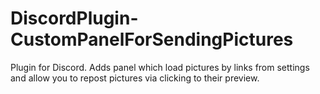 # DiscordPlugin-CustomPanelForSendingPictures
Plugin for Discord. Adds panel which load pictures by links from settings and allow you to repost pictures via clicking to their preview.
